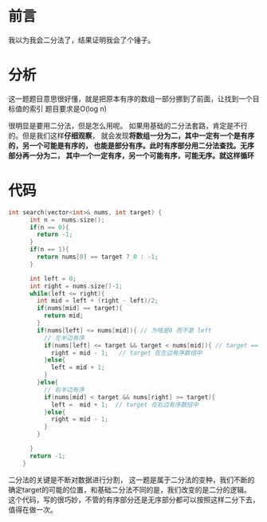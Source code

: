 
# 前言
我以为我会二分法了，结果证明我会了个锤子。

# 分析
这一题题目意思很好懂，就是把原本有序的数组一部分挪到了前面，让找到一个目标值的索引
题目要求是O(log n)

很明显是要用二分法，但是怎么用呢。
如果用基础的二分法套路，肯定是不行的。但是我们这样**仔细观察**，
就会发现**将数组一分为二，其中一定有一个是有序的，另一个可能是有序的，
也能是部分有序。此时有序部分用二分法查找。无序部分再一分为二，
其中一个一定有序，另一个可能有序，可能无序。就这样循环**


# 代码
```c++
int search(vector<int>& nums, int target) {
      int n =  nums.size();
      if(n == 0){
        return -1;
      }
      if(n == 1){
        return nums[0] == target ? 0 : -1;
      }

      int left = 0;
      int right = nums.size()-1;
      while(left <= right){
        int mid = left + (right - left)/2;
        if(nums[mid] == target){
          return mid;
        }
        if(nums[left] <= nums[mid]){ // 为啥是0 而不是 left
          // 左半边有序
          if(nums[left] <= target && target < nums[mid]){ // target == nums[mid] 已经判断过了
            right = mid - 1;   // target 在左边有序数组中
          }else{
            left = mid + 1;
          }
        }else{
          // 右半边有序
          if(nums[mid] < target && nums[right] >= target){
            left =  mid + 1;  // target 在右边有序数组中
          }else{
            right = mid - 1;
          }
        }

      }
      return -1;
    }
```

二分法的关键是不断对数据进行分割，
这一题是属于二分法的变种，我们不断的确定target的可能的位置，和基础二分法不同的是，我们改变的是二分的逻辑。
这个代码，写的很巧妙，不管的有序部分还是无序部分都可以按照这样二分下去，值得在做一次。